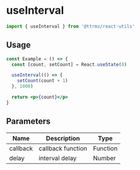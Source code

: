 # useInterval

```jsx
import { useInterval } from '@ttrmz/react-utils'
```

## Usage

```jsx
const Example = () => {
  const [count, setCount] = React.useState(0)

  useInterval(() => {
    setCount(count + 1)
  }, 1000)

  return <p>{count}</p>
}
```

## Parameters

| Name     | Description       | Type     |
| -------- | ----------------- | -------- |
| callback | callback function | Function |
| delay    | interval delay    | Number   |
